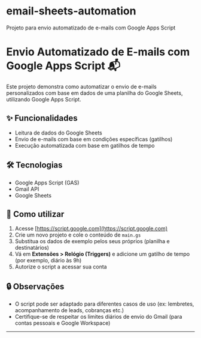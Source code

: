 # email-sheets-automation
Projeto para envio automatizado de e-mails com Google Apps Script

# Envio Automatizado de E-mails com Google Apps Script 📬

Este projeto demonstra como automatizar o envio de e-mails personalizados com base em dados de uma planilha do Google Sheets, utilizando Google Apps Script.

## ✨ Funcionalidades

- Leitura de dados do Google Sheets
- Envio de e-mails com base em condições específicas (gatilhos)
- Execução automatizada com base em gatilhos de tempo

## 🛠️ Tecnologias

- Google Apps Script (GAS)
- Gmail API
- Google Sheets

## 🚀 Como utilizar

1. Acesse [https://script.google.com](https://script.google.com)
2. Crie um novo projeto e cole o conteúdo de `main.gs`
3. Substitua os dados de exemplo pelos seus próprios (planilha e destinatários)
4. Vá em **Extensões > Relógio (Triggers)** e adicione um gatilho de tempo (por exemplo, diário às 9h)
5. Autorize o script a acessar sua conta

## 🔒 Observações

- O script pode ser adaptado para diferentes casos de uso (ex: lembretes, acompanhamento de leads, cobranças etc.)
- Certifique-se de respeitar os limites diários de envio do Gmail (para contas pessoais e Google Workspace)

---


